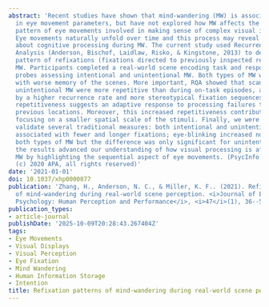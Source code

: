 ```yaml
---
abstract: 'Recent studies have shown that mind-wandering (MW) is associated with changes
  in eye movement parameters, but have not explored how MW affects the sequential
  pattern of eye movements involved in making sense of complex visual information.
  Eye movements naturally unfold over time and this process may reveal novel information
  about cognitive processing during MW. The current study used Recurrence Quantification
  Analysis (Anderson, Bischof, Laidlaw, Risko, & Kingstone, 2013) to describe the
  pattern of refixations (fixations directed to previously inspected regions) during
  MW. Participants completed a real-world scene encoding task and responded to thought
  probes assessing intentional and unintentional MW. Both types of MW were associated
  with worse memory of the scenes. More important, RQA showed that scanpaths during
  unintentional MW were more repetitive than during on-task episodes, as indicated
  by a higher recurrence rate and more stereotypical fixation sequences. This increased
  repetitiveness suggests an adaptive response to processing failures through reexamining
  previous locations. Moreover, this increased repetitiveness contributed to fixations
  focusing on a smaller spatial scale of the stimuli. Finally, we were also able to
  validate several traditional measures: both intentional and unintentional MW were
  associated with fewer and longer fixations; eye-blinking increased numerically during
  both types of MW but the difference was only significant for unintentional MW. Overall,
  the results advanced our understanding of how visual processing is affected during
  MW by highlighting the sequential aspect of eye movements. (PsycInfo Database Record
  (c) 2020 APA, all rights reserved)'
date: '2021-01-01'
doi: 10.1037/xhp0000877
publication: 'Zhang, H., Anderson, N. C., & Miller, K. F.. (2021). Refixation patterns
  of mind-wandering during real-world scene perception. <i>Journal of Experimental
  Psychology: Human Perception and Performance</i>, <i>47</i>(1), 36--52. https://doi.org/10.1037/xhp0000877'
publication_types:
- article-journal
publishDate: '2025-10-09T20:28:43.267404Z'
tags:
- Eye Movements
- Visual Displays
- Visual Perception
- Eye Fixation
- Mind Wandering
- Human Information Storage
- Intention
title: Refixation patterns of mind-wandering during real-world scene perception
---
```

